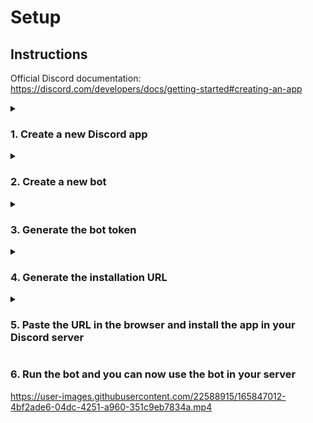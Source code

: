# Setup

## Instructions

Official Discord documentation: https://discord.com/developers/docs/getting-started#creating-an-app

<details>
  <summary><h3>1. Create a new Discord app</h3></summary>
  
![1](https://user-images.githubusercontent.com/22588915/165845674-996dc333-ffd0-4d29-b919-5233f2068419.png)
![2](https://user-images.githubusercontent.com/22588915/165845675-000f74ee-89c1-443e-9900-45cb1af1da9e.png)
</details>

<details>
  <summary><h3>2. Create a new bot</h3></summary>
  
![3](https://user-images.githubusercontent.com/22588915/165845753-4854caae-aa7b-47a0-8c4d-af6a26ab5b48.png)
![4](https://user-images.githubusercontent.com/22588915/165845760-7a2c14f0-d9f8-4bc0-a273-22198d8f2833.png)  
</details>

<details>
  <summary><h3>3. Generate the bot token</h3></summary>

![7](https://user-images.githubusercontent.com/22588915/165845993-110bca50-187d-4b07-95e7-02593302ae00.png)

This token that should be added to the environment variable `DISCORD_BOT_TOKEN`

#### 3.1. If the copy button doesn't show just reset the token

![5](https://user-images.githubusercontent.com/22588915/165845867-b4a0a8ae-b137-4c32-871c-563b7117111f.png)
![6](https://user-images.githubusercontent.com/22588915/165845874-c344551d-b860-4b53-8789-029186b81be8.png)

</details>

<details>
  <summary><h3>4. Generate the installation URL</h3></summary>
  
![8](https://user-images.githubusercontent.com/22588915/165846016-142e332d-3d6f-4d8b-886d-6c6c1a06f2e7.png)

**The minimum "Scopes" are the following:**

- bot
- applications.commands

**The minimum "Bot Permissions" are the following:**

- Read Messages/View Channels
- Send Messages
- Read Message History
- Connect
- Speak

</details>

<details>
  <summary><h3>5. Paste the URL in the browser and install the app in your Discord server</h3></summary>
  
![9](https://user-images.githubusercontent.com/22588915/165847205-b9af225e-18f4-4cbd-ac1c-e8e8237ac573.png)
![10](https://user-images.githubusercontent.com/22588915/165847211-cd01786b-94f9-4d28-80b4-b9bb490aa353.png)
![11](https://user-images.githubusercontent.com/22588915/165847214-ae8ec454-e7d9-4ca1-a486-f698231d1bdd.png)
</details>

### 6. Run the bot and you can now use the bot in your server

https://user-images.githubusercontent.com/22588915/165847012-4bf2ade6-04dc-4251-a960-351c9eb7834a.mp4
